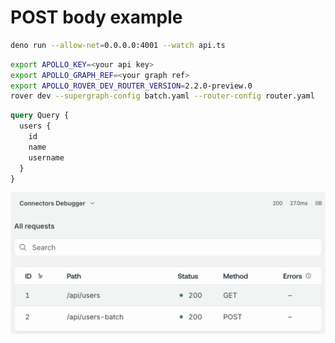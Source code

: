# POST body example

```sh
deno run --allow-net=0.0.0.0:4001 --watch api.ts
```

```sh
export APOLLO_KEY=<your api key>
export APOLLO_GRAPH_REF=<your graph ref>
export APOLLO_ROVER_DEV_ROUTER_VERSION=2.2.0-preview.0
rover dev --supergraph-config batch.yaml --router-config router.yaml
```

```graphql
query Query {
  users {
    id
    name
    username
  }
}
```

![Connectors debugger showing only two requests](./debugger.png)
